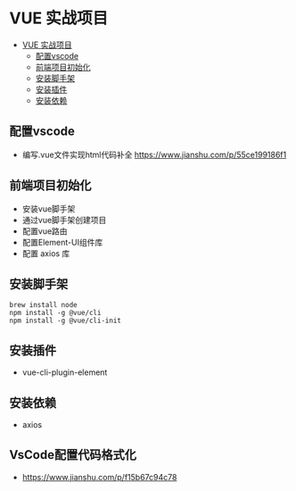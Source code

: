 # VUE 实战项目
<!-- TOC -->

- [VUE 实战项目](#vue-实战项目)
    - [配置vscode](#配置vscode)
    - [前端项目初始化](#前端项目初始化)
    - [安装脚手架](#安装脚手架)
    - [安装插件](#安装插件)
    - [安装依赖](#安装依赖)

<!-- /TOC -->

## 配置vscode
* 编写.vue文件实现html代码补全 
https://www.jianshu.com/p/55ce199186f1





## 前端项目初始化
* 安装vue脚手架
* 通过vue脚手架创建项目
* 配置vue路由
* 配置Element-UI组件库
* 配置  axios 库

## 安装脚手架
```
brew install node
npm install -g @vue/cli
npm install -g @vue/cli-init
```

## 安装插件
* vue-cli-plugin-element


## 安装依赖
* axios

## VsCode配置代码格式化
* https://www.jianshu.com/p/f15b67c94c78

